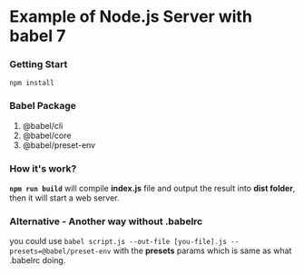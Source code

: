 
# Example of Node.js Server with babel 7

### Getting Start

`npm install`

### Babel Package
1. @babel/cli
2. @babel/core
3. @babel/preset-env


### How it's work?
**`npm run build`** will compile **index.js** file and output the result into **dist folder**, then it will start a web server.

### Alternative - Another way without **.babelrc**
you could use `babel script.js --out-file [you-file].js --presets=@babel/preset-env` with the **presets** params which is same as what .babelrc doing.
